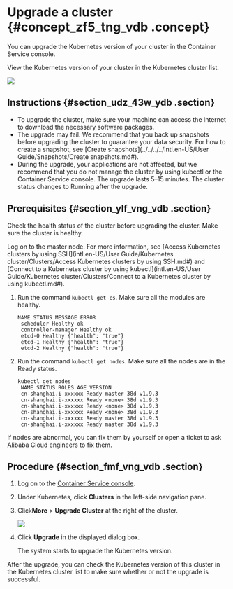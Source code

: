 # Upgrade a cluster {#concept_zf5_tng_vdb .concept}

You can upgrade the Kubernetes version of your cluster in the Container Service console.

View the Kubernetes version of your cluster in the Kubernetes cluster list.

![](http://static-aliyun-doc.oss-cn-hangzhou.aliyuncs.com/assets/img/6886/15329325854329_en-US.png)

## Instructions {#section_udz_43w_ydb .section}

-   To upgrade the cluster, make sure your machine can access the Internet to download the necessary software packages.
-   The upgrade may fail. We recommend that you back up snapshots before upgrading the cluster to guarantee your data security. For how to create a snapshot, see [Create snapshots](../../../../intl.en-US/User Guide/Snapshots/Create snapshots.md#).
-   During the upgrade, your applications are not affected, but we recommend that you do not manage the cluster by using kubectl or the Container Service console. The upgrade lasts 5–15 minutes. The cluster status changes to Running after the upgrade.

## Prerequisites {#section_ylf_vng_vdb .section}

Check the health status of the cluster before upgrading the cluster. Make sure the cluster is healthy.

Log on to the master node. For more information, see [Access Kubernetes clusters by using SSH](intl.en-US/User Guide/Kubernetes cluster/Clusters/Access Kubernetes clusters by using SSH.md#) and [Connect to a Kubernetes cluster by using kubectl](intl.en-US/User Guide/Kubernetes cluster/Clusters/Connect to a Kubernetes cluster by using kubectl.md#).

1.  Run the command `kubectl get cs`. Make sure all the modules are healthy.

    ```
    NAME STATUS MESSAGE ERROR
     scheduler Healthy ok
     controller-manager Healthy ok
     etcd-0 Healthy {"health": "true"}
     etcd-1 Healthy {"health": "true"}
     etcd-2 Healthy {"health": "true"}
    ```

2.  Run the command `kubectl get nodes`. Make sure all the nodes are in the Ready status.

    ```
    kubectl get nodes
     NAME STATUS ROLES AGE VERSION
     cn-shanghai.i-xxxxxx Ready master 38d v1.9.3
     cn-shanghai.i-xxxxxx Ready <none> 38d v1.9.3
     cn-shanghai.i-xxxxxx Ready <none> 38d v1.9.3
     cn-shanghai.i-xxxxxx Ready <none> 38d v1.9.3
     cn-shanghai.i-xxxxxx Ready master 38d v1.9.3
     cn-shanghai.i-xxxxxx Ready master 38d v1.9.3
    ```


If nodes are abnormal, you can fix them by yourself or open a ticket to ask Alibaba Cloud engineers to fix them.

## Procedure {#section_fmf_vng_vdb .section}

1.  Log on to the [Container Service console](https://cs.console.aliyun.com).
2.  Under Kubernetes, click **Clusters** in the left-side navigation pane.
3.  Click**More** \> **Upgrade Cluster** at the right of the cluster.

    ![](http://static-aliyun-doc.oss-cn-hangzhou.aliyuncs.com/assets/img/6886/15329325854332_en-US.png)

4.  Click **Upgrade** in the displayed dialog box.

    The system starts to upgrade the Kubernetes version.


After the upgrade, you can check the Kubernetes version of this cluster in the Kubernetes cluster list to make sure whether or not the upgrade is successful.


